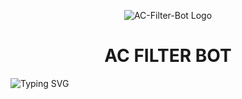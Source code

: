 <p align="center">
  <img src="https://telegra.ph/file/2387123b0e6afba6047f6.jpg" alt="AC-Filter-Bot Logo">
</p>
<h1 align="center">
 AC FILTER BOT
</h1>

![Typing SVG](https://readme-typing-svg.herokuapp.com/?lines=Welcome+To+AC+Filter+Bot!)
</p>
